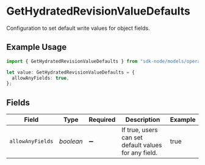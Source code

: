 # GetHydratedRevisionValueDefaults

Configuration to set default write values for object fields.

## Example Usage

```typescript
import { GetHydratedRevisionValueDefaults } from "sdk-node/models/operations";

let value: GetHydratedRevisionValueDefaults = {
  allowAnyFields: true,
};
```

## Fields

| Field                                                | Type                                                 | Required                                             | Description                                          | Example                                              |
| ---------------------------------------------------- | ---------------------------------------------------- | ---------------------------------------------------- | ---------------------------------------------------- | ---------------------------------------------------- |
| `allowAnyFields`                                     | *boolean*                                            | :heavy_minus_sign:                                   | If true, users can set default values for any field. | true                                                 |